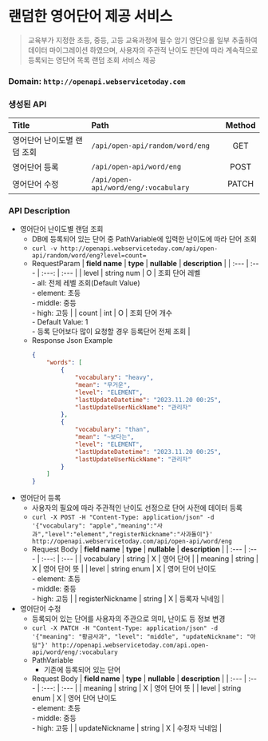 # 랜덤한 영어단어 제공 서비스
> 교육부가 지정한 초등, 중등, 고등 교육과정에 필수 암기 영단으롤 일부 추출하여 데이터 마이그레이션 하였으며,
> 사용자의 주관적 난이도 판단에 따라 계속적으로 등록되는 영단어 목록 랜덤 조회 서비스 제공

### Domain: `http://openapi.webservicetoday.com`

### 생성된 API
| **Title** | **Path** | **Method** |
| :--- | :--- | :---:|
| 영어단어 난이도별 랜덤 조회 | `/api/open-api/random/word/eng` | GET |
| 영어단어 등록 | `/api/open-api/word/eng` | POST |
| 영어단어 수정 | `/api/open-api/word/eng/:vocabulary` | PATCH |

### API Description
- 영어단어 난이도별 랜덤 조회
  - DB에 등록되어 있는 단어 중 PathVariable에 입력한 난이도에 따라 단어 조회
  - `curl -v http://openapi.webservicetoday.com/api/open-api/random/word/eng?level=count=`
  - RequestParam
    | **field name** | **type** | **nullable** | **description** |
    | :--- | :--- | :---: | :--- |
    | level | string num | O | 조회 단어 레벨<br>- all: 전체 레벨 조회(Default Value)<br>- element: 초등<br>- middle: 중등<br>- high: 고등 |
    | count | int | O | 조회 단어 개수<br>- Default Value: 1<br>- 등록 단어보다 많이 요청할 경우 등록단어 전체 조회 |
  - Response Json Example
    ```json
    {
        "words": [
            {
                "vocabulary": "heavy",
                "mean": "무거운",
                "level": "ELEMENT",
                "lastUpdateDatetime": "2023.11.20 00:25",
                "lastUpdateUserNickName": "관리자"
            },
            {
                "vocabulary": "than",
                "mean": "~보다는",
                "level": "ELEMENT",
                "lastUpdateDatetime": "2023.11.20 00:25",
                "lastUpdateUserNickName": "관리자"
            }
        ]
    }
    ```
- 영어단어 등록
  - 사용자의 필요에 따라 주관적인 난이도 선정으로 단어 사전에 데이터 등록
  - `curl -X POST -H "Content-Type: application/json" -d '{"vocabulary": "apple","meaning":"사과","level":"element","registerNickname":"사과돌이"}' http://openapi.webservicetoday.com/api/open-api/word/eng`
  - Request Body
    | **field name** | **type** | **nullable** | **description** |
    | :--- | :--- | :---: | :--- |
    | vocabulary | string | X | 영어 단어 |
    | meaning | string | X | 영어 단어 뜻 |
    | level | string enum | X | 영어 단어 난이도<br>- element: 초등<br>- middle: 중등<br>- high: 고등 |
    | registerNickname | string | X | 등록자 닉네임 |
- 영어단어 수정
  - 등록되어 있는 단어를 사용자의 주관으로 의미, 난이도 등 정보 변경
  - `curl -X PATCH -H "Content-Type: application/json" -d '{"meaning": "황금사과", "level": "middle", "updateNickname": "아담"}' http://openapi.webservicetoday.com/api.open-api/word/eng/:vocabulary`
  - PathVariable
    - 기존에 등록되어 있는 단어
  - Request Body
    | **field name** | **type** | **nullable** | **description** |
    | :--- | :--- | :---: | :--- |
    | meaning | string | X | 영어 단어 뜻 |
    | level | string enum | X | 영어 단어 난이도<br>- element: 초등<br>- middle: 중등<br>- high: 고등 |
    | updateNickname | string | X | 수정자 닉네임 |
    
